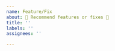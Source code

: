 ```yaml
---
name: Feature/Fix
about: 🙏 Recommend features or fixes 🙏
title: ''
labels: ''
assignees: ''

---
```


